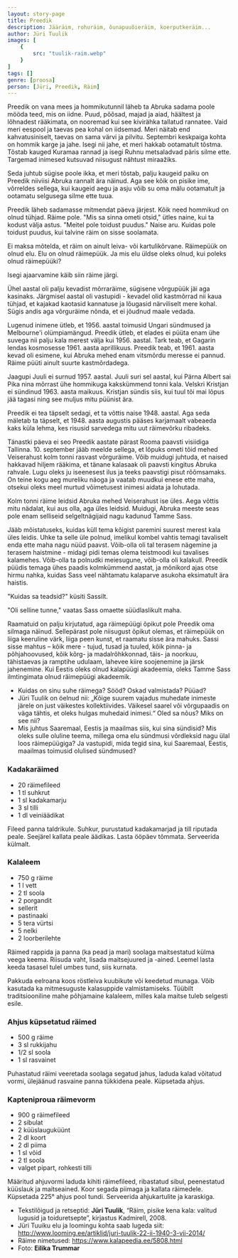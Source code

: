```yaml
---
layout: story-page
title: Preedik
description: Jääräim, rohuräim, õunapuuõieräim, koerputkeräim...
author: Jüri Tuulik
images: [
    {
        src: "tuulik-raim.webp"
    }
]
tags: []
genre: [proosa]
person: [Jüri, Preedik, Räim]
---
```


<!-- # {{$doc.title}}  -->

Preedik on vana mees ja hommikutunnil läheb ta Abruka sadama poole mööda teed, mis on iidne. Puud, põõsad, majad ja aiad, häältest ja lõhnadest rääkimata, on nooremad kui see kivirähka tallatud rannatee. Vaid meri eespool ja taevas pea kohal on iidsemad. Meri näitab end kahvatusiniselt, taevas on sama värvi ja pilvitu. Septembri keskpaiga kohta on hommik karge ja jahe. Isegi nii jahe, et meri hakkab ootamatult tõstma. Tõstab kauged Kuramaa rannad ja isegi Ruhnu metsaladvad päris silme ette. Targemad inimesed kutsuvad niisugust nähtust miraažiks.

Seda juhtub sügise poole ikka, et meri tõstab, palju kaugeid paiku on Preedik niiviisi Abruka rannalt ära näinud. Aga see kõik on pisike ime, võrreldes sellega, kui kaugeid aegu ja asju võib su oma mälu ootamatult ja ootamatu selgusega silme ette tuua.

Preedik läheb sadamasse mitmendat päeva järjest. Kõik need hommikud on olnud tühjad. Räime pole. "Mis sa sinna ometi otsid," ütles naine, kui ta kodust välja astus. "Meitel pole toidust puudus." Naise aru. Kuidas pole toidust puudus, kui talvine räim on sisse soolamata.

Ei maksa mõtelda, et räim on ainult leiva- või kartulikõrvane. Räimepüük on olnud elu. Elu on olnud räimepüük. Ja mis elu üldse oleks olnud, kui poleks olnud räimepüüki?

Isegi ajaarvamine käib siin räime järgi.

Ühel aastal oli palju kevadist mõrraräime, sügisene võrgupüük jäi aga kasinaks. Järgmisel aastal oli vastupidi - kevadel olid kastmõrrad nii kaua tühjad, et kajakad kaotasid kannatuse ja lõugasid närviliselt mere kohal. Sügis andis aga võrguräime nõnda, et ei jõudnud maale vedada.

Lugenud inimene ütleb, et 1956. aastal toimusid Ungari sündmused ja Melbourne'i olümpiamängud. Preedik ütleb, et elades ei püüta enam ühe suvega nii palju kala merest välja kui 1956. aastal. Tark teab, et Gagarin lendas kosmosesse 1961. aasta aprillikuus. Preedik teab, et 1961. aasta kevad oli esimene, kui Abruka mehed enam vitsmõrdu meresse ei pannud. Räime püüti ainult suurte kastmõrdadega.

Jaagupi Juuli ei surnud 1957. aastal. Juuli suri sel aastal, kui Pärna Albert sai Pika nina mõrrast ühe hommikuga kakskümmend tonni kala. Velskri Kristjan ei sündinud 1963. aasta maikuus. Kristjan sündis siis, kui tuul tõi mai lõpus jää tagasi ning see muljus mitu püünist ära.

Preedik ei tea täpselt sedagi, et ta võttis naise 1948. aastal. Aga seda mäletab ta täpselt, et 1948. aasta augustis pääses karjamaalt vabeaeda kaks küla lehma, kes risusid sarvedega mitu uut räimevõrku ribadeks.

Tänastki päeva ei seo Preedik aastate pärast Rooma paavsti visiidiga Tallinna. 10. september jääb meelde sellega, et lõpuks ometi tõid mehed Veiserahust kolm tonni rasvast võrguräime. Võib muidugi juhtuda, et naised hakkavad hiljem rääkima, et tänane kalasaak oli paavsti kingitus Abruka rahvale. Lugu oleks ju iseenesest ilus ja teeks paavstigi pisut rõõmsamaks. On teine kogu aeg mureliku näoga ja vaatab muudkui enese ette maha, otsekui oleks meel murtud võimetusest inimesi aidata ja lohutada.

Kolm tonni räime leidsid Abruka mehed Veiserahust ise üles. Aega võttis mitu nädalat, kui aus olla, aga üles leidsid. Muidugi, Abruka meeste seas pole enam selliseid selgeltnägijaid nagu kadunud Tamme Sass.

Jääb mõistatuseks, kuidas küll tema kõigist paremini suurest merest kala üles leidis. Uhke ta selle üle polnud, imelikul kombel vahtis temagi tavaliselt enda ette maha nagu nüüd paavst. Võib-olla oli tal terasem nägemine ja terasem haistmine - midagi pidi temas olema teistmoodi kui tavalises kalamehes. Võib-olla ta polnudki meiesugune, võib-olla oli kalakull. Preedik püüdis temaga ühes paadis kolmkümmend aastat, ja mõnikord ajas otse hirmu nahka, kuidas Sass veel nähtamatu kalaparve asukoha eksimatult ära haistis.

"Kuidas sa teadsid?" küsiti Sassilt.

"Oli selline tunne," vaatas Sass omaette süüdlaslikult maha.

Raamatuid on palju kirjutatud, aga räimepüügi õpikut pole Preedik oma silmaga näinud. Sellepärast pole niisugust õpikut olemas, et räimepüük on liiga keeruline värk, liiga peen kunst, et raamatu sisse ära mahuks. Sassi sisse mahtus – kõik mere - tujud, tusad ja tuuled, kõik pinna- ja põhjahoovused, kõik kõrg- ja madalrõhkkonnad, täis- ja noorkuu, tähistaevas ja ramptihe udulaam, lahevee kiire soojenemine ja järsk jahenemine. Kui Eestis oleks olnud kalapüügi akadeemia, oleks Tamme Sass ilmtingimata olnud räimepüügi akadeemik.




<story-author :author="author"></story-author>

<!-- <story-dictionary :terms="dictionary"></story-dictionary> -->


<details-wrapper summary="Mis mõtted tekkisid?">

- Kuidas on sinu suhe räimega? Sööd? Oskad valmistada? Püüad?
- Jüri Tuulik on öelnud nii: „Kõige suurem vajadus muhedate inimeste järele on just väikestes kollektiivides. Väikesel saarel või võrgupaadis on väga tähtis, et oleks hulgas muhedaid inimesi.“ Oled sa nõus? Miks on see nii?
- Mis juhtus Saaremaal, Eestis ja maailmas siis, kui sina sündisid? Mis oleks sulle oluline teema, millega oma elu sündmusi võrdleksid nagu ülal loos räimepüügiga? Ja vastupidi, mida tegid sina, kui Saaremaal, Eestis, maailmas toimusid olulised sündmused?

</details-wrapper>


<details-wrapper summary="Tegemiseks" icon="icon-park-outline:knife-fork">

### Kadakaräimed

- 20 räimefileed
- 1 tl suhkrut
- 1 sl kadakamarju
- 3 sl tilli
- 1 dl veiniäädikat

Fileed panna taldrikule. Suhkur, purustatud kadakamarjad ja till riputada peale. Seejärel kallata peale äädikas. Lasta ööpäev tõmmata. Serveerida külmalt.


### Kalaleem

- 750 g räime
- 1 l vett
- 2 tl soola
- 2 porgandit
- sellerit
- pastinaaki
- 5 tera vürtsi
- 5 nelki
- 2 loorberilehte

Räimed rappida ja panna (ka pead ja mari) soolaga maitsestatud külma veega keema. Riisuda vaht, lisada maitsejuured ja -ained. Leemel lasta keeda tasasel tulel umbes tund, siis kurnata.

Pakkuda eelroana koos röstleiva kuubikute või keedetud munaga. Võib kasutada ka mitmesuguste kalasuppide valmistamiseks. Tüübilt traditsiooniline mahe põhjamaine kalaleem, milles kala maitse tuleb selgesti esile.

### Ahjus küpsetatud räimed

- 500 g räime 
- 3 sl rukkijahu 
- 1/2 sl soola 
- 1 sl rasvainet

Puhastatud räimi veeretada soolaga segatud jahus, laduda kalad võitatud vormi, ülejäänud rasvaine panna tükkidena peale. Küpsetada ahjus.

### Kapteniproua räimevorm

- 900 g räimefileed
- 2 sibulat
- 2 küüslauguküünt
- 2 dl koort
- 2 dl piima
- 1 sl võid
- 2 tl soola
- valget pipart, rohkesti tilli

Määritud ahjuvormi laduda kihiti räimefileed, ribastatud sibul, peenestatud küüslauk ja maitseained. Koor segada piimaga ja kallata räimedele. Küpsetada 225° ahjus pool tundi. Serveerida ahjukartulite ja karaskiga.

</details-wrapper>


<details-wrapper summary="Allikas" class="text-sm" icon="icon-park-outline:document-folder">

- Tekstilõigud ja retseptid: **Jüri Tuulik**, “Räim, pisike kena kala: valitud lugusid ja toiduretsepte”, kirjastus Kadmirell, 2008.
- Jüri Tuuiku elu ja loomingu kohta saab lugeda siit: http://www.looming.ee/artiklid/juri-tuulik-22-ii-1940-3-vii-2014/
- Räime nimetused: https://www.kalapeedia.ee/5808.html
- Foto: **Eilika Trummar**

</details-wrapper>
